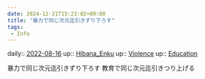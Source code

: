 ```yaml
---
date: 2024-12-21T15:23:02+09:00
title: "暴力で同じ次元迄引きずり下ろす"
tags:
 - Info
---
```


daily:: [2022-08-16](Daily_Note/2022-08-16.md)
up:: [Hibana_Enku](Bar/Novel/Nacaria/Hibana_Enku.md)
up:: [Violence](Bar/Novel/Topics/Violence.md)
up:: [Education](Bar/Novel/Topics/Education.md)

暴力で同じ次元迄引きずり下ろす
教育で同じ次元迄引きつり上げる